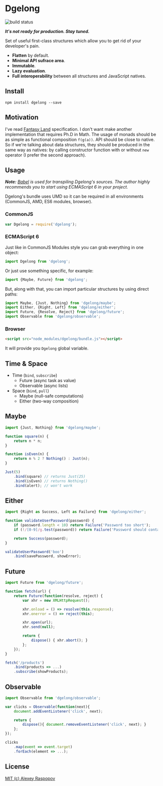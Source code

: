 # Dgelong

![build status](https://api.travis-ci.org/alexeyraspopov/dgelong.svg?branch=master)

***It's not ready for production. Stay tuned.***

Set of useful first-class structures which allow you to get rid of your developer's pain.

 * **Flatten** by default.
 * **Minimal API sufrace area**.
 * **Immutable**.
 * **Lazy evaluation**.
 * **Full interoperability** between all structures and JavaScript natives.

## Install

	npm install dgelong --save

## Motivation

I've read [Fantasy Land](https://github.com/fantasyland/fantasy-land) specification. I don't want make another implementation that requires Ph.D in Math. The usage of monads should be as simple as functional composition `f(g(a))`. API should be close to native. So if we're talking about data structures, they should be produced in the same way as natives: by calling constructor function with or without `new` operator (I prefer the second approach).

## Usage

_**Note:** [Babel](https://babeljs.io/) is used for transpiling Dgelong's sources. The author highly recommends you to start using ECMAScript 6 in your project._

Dgelong's bundle uses UMD so it can be required in all environments (CommonJS, AMD, ES6 modules, browser).

### CommonJS

```javascript
var Dgelong = require('dgelong');
```

### ECMAScript 6

Just like in CommonJS Modules style you can grab everything in one object:

```javascript
import Dgelong from 'dgelong';
```

Or just use something specific, for example:

```javascript
import {Maybe, Future} from 'dgelong';
```

But, along with that, you can import particular structures by using direct paths:

```javascript
import Maybe, {Just, Nothing} from 'dgelong/maybe';
import Either, {Right, Left} from 'dgelong/either';
import Future, {Resolve, Reject} from 'dgelong/future';
import Observable from 'dgelong/observable';
```

### Browser

```html
<script src="node_modules/dgelong/bundle.js"></script>
```

It will provide you `Dgelong` global variable.

## Time & Space

 - Time (`bind`, `subscribe`)
   - Future (async task as value)
   - Observable (async lists)
 - Space (`bind`, `pull`)
   - Maybe (null-safe computations)
   - Either (two-way composition)

## Maybe

```javascript
import {Just, Nothing} from 'dgelong/maybe';

function square(n) {
    return n * n;
}

function isEven(n) {
    return n % 2 ? Nothing() : Just(n);
}

Just(5)
    .bind(square) // returns Just(25)
    .bind(isEven) // returns Nothing()
    .bind(alert); // won't work
```

## Either

```javascript
import {Right as Success, Left as Failure} from 'dgelong/either';

function validateUserPassword(password) {
    if (password.length < 10) return Failure('Password too short');
    if (!/[0-9]/g.test(password)) return Failure('Password should contain numbers');

    return Success(password);
}

validateUserPassword('boo')
    .bind(savePassword, showError);
```

## Future

```javascript
import Future from 'dgelong/future';

function fetch(url) {
	return Future(function(resolve, reject) {
		var xhr = new XMLHttpRequest();

		xhr.onload = () => resolve(this.response);
		xhr.onerror = () => reject(this);

		xhr.open(url);
		xhr.send(null);

		return {
			dispose() { xhr.abort(); }
		};
	});
}

fetch('/products')
	.bind(products => ...)
	.subscribe(showProducts);
```

## Observable

```javascript
import Observable from 'dgelong/observable';

var clicks = Observable(function(next){
	document.addEventListener('click', next);

	return {
		dispose(){ document.removeEventListener('click', next); }
	};
});

clicks
	.map(event => event.target)
	.forEach(element => ...);
```

## License

[MIT (c) Alexey Raspopov](./LICENSE)
